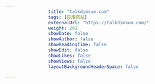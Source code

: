 ---
                title: "talkdimsum.com"
                tags: [应用网站]
                externalUrl: "https://talkdimsum.com/"
                weight: 291
                showDate: false
                showAuthor: false
                showReadingTime: false
                showEdit: false
                showLikes: false
                showViews: false
                layoutBackgroundHeaderSpace: false
                ---

